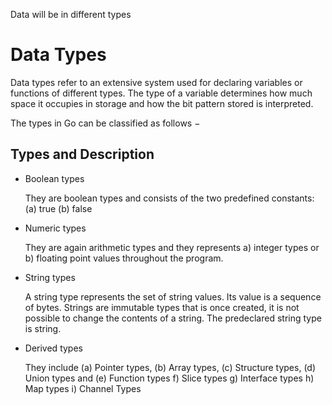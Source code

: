 Data will be in different types

# Data Types
Data types refer to an extensive system used for declaring variables or functions of different types. The type of a variable determines how much space it occupies in storage and how the bit pattern stored is interpreted.

The types in Go can be classified as follows −

## Types and Description
- Boolean types

    They are boolean types and consists of the two predefined constants: (a) true (b) false	
- Numeric types

    They are again arithmetic types and they represents a) integer types or b) floating point values throughout the program.

- String types

    A string type represents the set of string values. Its value is a sequence of bytes. Strings are immutable types that is once created, it is not possible to change the contents of a string. The predeclared string type is string.

- Derived types

    They include (a) Pointer types, (b) Array types, (c) Structure types, (d) Union types and (e) Function types f) Slice types g) Interface types h) Map types i) Channel Types